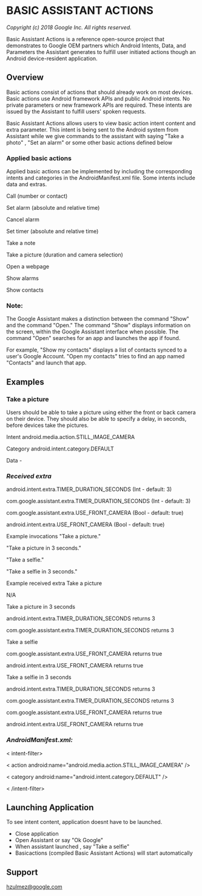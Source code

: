 # **BASIC ASSISTANT ACTIONS**

_Copyright (c) 2018 Google Inc. All rights reserved._

Basic Assistant Actions is a reference open-source project that demonstrates to Google OEM partners which Android Intents, Data, and Parameters the Assistant generates to fulfill user initiated actions though an Android device-resident application.

## Overview

Basic actions consist of actions that should already work on most devices. Basic actions use Android framework APIs and public Android intents. No private parameters or new framework APIs are required. These intents are issued by the Assistant to fulfill users' spoken requests. 

Basic Assistant Actions allows users to view basic action intent content and extra parameter. This intent is being sent to the Android system from Assistant while we give commands to the assistant with saying "Take a photo" , "Set an alarm" or some other basic actions defined below

### Applied basic actions
Applied basic actions can be implemented by including the corresponding intents and categories in the AndroidManifest.xml file. Some intents include data and extras.

Call (number or contact)

Set alarm (absolute and relative time)

Cancel alarm

Set timer (absolute and relative time)

Take a note

Take a picture (duration and camera selection)

Open a webpage

Show alarms

Show contacts

### Note: 
The Google Assistant makes a distinction between the command "Show" and the command "Open." The command "Show" displays information on the screen, within the Google Assistant interface when possible. The command "Open" searches for an app and launches the app if found.

For example, "Show my contacts" displays a list of contacts synced to a user's Google Account. "Open my contacts" tries to find an app named "Contacts" and launch that app.


## Examples

### Take a picture

Users should be able to take a picture using either the front or back camera on their device. They should also be able to specify a delay, in seconds, before devices take the pictures.

Intent	android.media.action.STILL_IMAGE_CAMERA

Category	android.intent.category.DEFAULT

Data	-

### _Received extra_	

android.intent.extra.TIMER_DURATION_SECONDS (Int - default: 3)

com.google.assistant.extra.TIMER_DURATION_SECONDS (Int - default: 3)

com.google.assistant.extra.USE_FRONT_CAMERA (Bool - default: true)

android.intent.extra.USE_FRONT_CAMERA (Bool - default: true)

Example invocations	"Take a picture."

"Take a picture in 3 seconds."

"Take a selfie."

"Take a selfie in 3 seconds."

Example received extra	Take a picture

N/A

Take a picture in 3 seconds

android.intent.extra.TIMER_DURATION_SECONDS returns 3

com.google.assistant.extra.TIMER_DURATION_SECONDS returns 3

Take a selfie

com.google.assistant.extra.USE_FRONT_CAMERA returns true

android.intent.extra.USE_FRONT_CAMERA returns true

Take a selfie in 3 seconds

android.intent.extra.TIMER_DURATION_SECONDS returns 3

com.google.assistant.extra.TIMER_DURATION_SECONDS returns 3

com.google.assistant.extra.USE_FRONT_CAMERA returns true

android.intent.extra.USE_FRONT_CAMERA returns true


### _AndroidManifest.xml:_
 
  < intent-filter>

  < action android:name="android.media.action.STILL_IMAGE_CAMERA" />

  < category android:name="android.intent.category.DEFAULT" />

  < /intent-filter>



## Launching Application

To see intent content, application doesnt have to be launched. 

- Close application
- Open Assistant or say "Ok Google"
- When assistant launched , say "Take a selfie"
- Basicactions (compiled Basic Assistant Actions) will start automatically 



## Support
hzulmez@google.com

